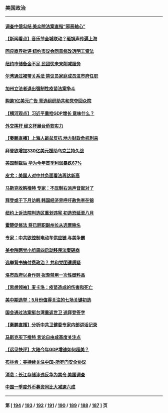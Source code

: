 ### 美国政治
---
#### [调查中俄勾结 美众院法案直指“邪恶轴心”](../../pages/ncid1078159/n13723270.md) 
#### [【新闻看点】音乐节全城联动？砸锅声传遍上海](../../pages/ncid1078159/n13722662.md) 
#### [回应商界批评 纽约市议会同意修改透明工资法](../../pages/ncid1078159/n13723060.md) 
#### [纽约市储备金不足 民团忧未来削减服务](../../pages/ncid1078159/n13723062.md) 
#### [尔湾通过裙带关系法 禁议员家庭成员进市府任职](../../pages/ncid1078159/n13722984.md) 
#### [加州立法者退出强制性疫苗法案争斗](../../pages/ncid1078159/n13722954.md) 
#### [购逾1亿美元广告 竞选组织助共和党夺回众院](../../pages/ncid1078159/n13722887.md) 
#### [【横河观点】习近平重拾GDP增长 意味什么？](../../pages/ncid1078159/n13722847.md) 
#### [外交挥杆 经文杯展台侨软实力](../../pages/ncid1078159/n13722898.md) 
#### [【秦鹏直播】上海人敲盆反抗 地方财政危机到来](../../pages/ncid1078159/n13722844.md) 
#### [拜登欲增加330亿美元援助乌克兰持久战](../../pages/ncid1078159/n13722834.md) 
#### [美国制裁后 华为今年首季利润暴跌67%](../../pages/ncid1078159/n13722751.md) 
#### [皮尤：美国人对中共负面看法再达新高](../../pages/ncid1078159/n13722742.md) 
#### [马斯克收购推特 专家：不压制右派声音就对了](../../pages/ncid1078159/n13722695.md) 
#### [拜登或于下月访韩 韩国经济界呼吁赦免李在镕](../../pages/ncid1078159/n13722612.md) 
#### [纽约上诉法院判选区重划违宪 初选恐延至八月](../../pages/ncid1078159/n13722226.md) 
#### [霍楚促修法 将已辞职副州长从选票除名](../../pages/ncid1078159/n13722192.md) 
#### [专家：中共欲控制电动车供应链 与美争霸](../../pages/ncid1078159/n13722161.md) 
#### [美参院两党小组周四启动移民法案磋商](../../pages/ncid1078159/n13722123.md) 
#### [选举背书搞付费政治？ 共和党团遭质疑](../../pages/ncid1078159/n13722119.md) 
#### [洛市政府以身作则 拟渐禁用一次性塑料品](../../pages/ncid1078159/n13722114.md) 
#### [【思想领袖】麦卡洛：疫苗造成的伤害和死亡](../../pages/ncid1078159/n13717071.md) 
#### [美中期选举：5月份值得关注的七场关键初选](../../pages/ncid1078159/n13721879.md) 
#### [国会通过法案挺台湾重返世卫 送拜登签字](../../pages/ncid1078159/n13722043.md) 
#### [【秦鹏直播】分析中共卫健委专家内部讲话记录](../../pages/ncid1078159/n13722036.md) 
#### [马斯克买下推特 言论自由成高度关注点](../../pages/ncid1078159/n13722017.md) 
#### [【远见快评】大陆今年GDP增速如何超美？](../../pages/ncid1078159/n13721895.md) 
#### [布林肯：美持续关注中国-所罗门安全协议](../../pages/ncid1078159/n13721939.md) 
#### [消息：长江存储涉违反华为禁令 美国调查](../../pages/ncid1078159/n13721928.md) 
#### [中国一季度外币募资同比大减逾六成](../../pages/ncid1078159/n13721868.md) 

---
#### 第 [ [194](./194.md) / [193](./193.md) / [192](./192.md) / [191](./191.md) / [190](./190.md) / [189](./189.md) / [188](./188.md) / [187](./187.md) ] 页
